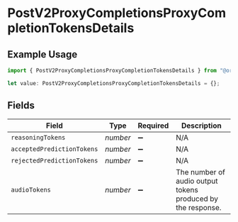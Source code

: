 # PostV2ProxyCompletionsProxyCompletionTokensDetails

## Example Usage

```typescript
import { PostV2ProxyCompletionsProxyCompletionTokensDetails } from "@orq-ai/node/models/operations";

let value: PostV2ProxyCompletionsProxyCompletionTokensDetails = {};
```

## Fields

| Field                                                       | Type                                                        | Required                                                    | Description                                                 |
| ----------------------------------------------------------- | ----------------------------------------------------------- | ----------------------------------------------------------- | ----------------------------------------------------------- |
| `reasoningTokens`                                           | *number*                                                    | :heavy_minus_sign:                                          | N/A                                                         |
| `acceptedPredictionTokens`                                  | *number*                                                    | :heavy_minus_sign:                                          | N/A                                                         |
| `rejectedPredictionTokens`                                  | *number*                                                    | :heavy_minus_sign:                                          | N/A                                                         |
| `audioTokens`                                               | *number*                                                    | :heavy_minus_sign:                                          | The number of audio output tokens produced by the response. |
